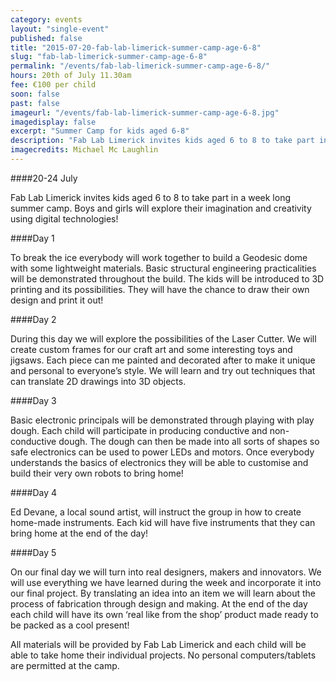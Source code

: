 ```yaml
---
category: events
layout: "single-event"
published: false
title: "2015-07-20-fab-lab-limerick-summer-camp-age-6-8"
slug: "fab-lab-limerick-summer-camp-age-6-8"
permalink: "/events/fab-lab-limerick-summer-camp-age-6-8/"
hours: 20th of July 11.30am
fee: €100 per child
soon: false
past: false
imageurl: "/events/fab-lab-limerick-summer-camp-age-6-8.jpg"
imagedisplay: false
excerpt: "Summer Camp for kids aged 6-8"
description: "Fab Lab Limerick invites kids aged 6 to 8 to take part in a week long summer camp. Boys and girls will explore their imagination and creativity using digital technologies!"
imagecredits: Michael Mc Laughlin
---
```






####20-24 July

Fab Lab Limerick invites kids aged 6 to 8 to take part in a week long summer camp. Boys and girls will explore their imagination and creativity using digital technologies!

####Day 1

To break the ice everybody will work together to build a Geodesic dome with some lightweight materials. Basic structural engineering practicalities will be demonstrated throughout the build. The kids will be introduced to 3D printing and its possibilities. They will have the chance to draw their own design and print it out!

####Day 2

During this day we will explore the possibilities of the Laser Cutter. We will create custom frames  for our craft art and some interesting  toys and jigsaws.  Each piece can me painted and decorated after to make it unique and personal to everyone’s style.  We will learn and try out techniques that can translate 2D drawings into 3D objects.

####Day 3

Basic electronic principals will be demonstrated through playing with play dough. Each child will participate in producing conductive and non-conductive dough. The dough can then be made into all sorts of shapes so safe electronics can be used to power LEDs and motors. Once everybody understands the basics of electronics they will be able to customise and build their very own robots to bring home!

####Day 4

Ed Devane, a local sound artist, will instruct the group in how to create home-made instruments. Each kid will have five instruments that they can bring home at the end of the day!

####Day 5

On our final day we will turn into real designers, makers and innovators. We will use everything we have learned during the week and incorporate it into our final project. By translating an idea into an item we will learn about the process of fabrication through design and making. At the end of the day each child will have its own ‘real like from the shop’ product made ready to be packed as a cool present! 

All materials will be provided by Fab Lab Limerick and each child will be able to take home their individual projects. No personal computers/tablets are permitted at the camp.
